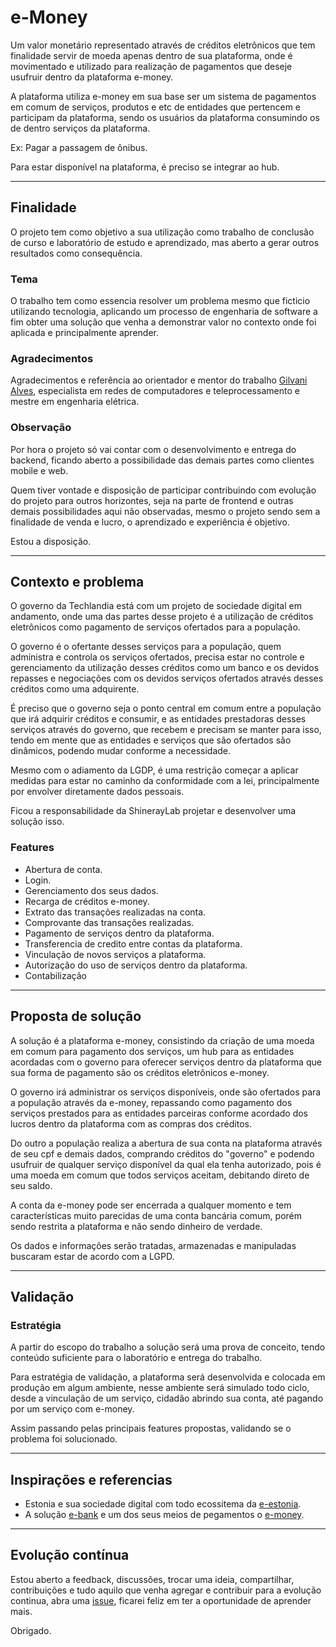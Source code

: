 # e-Money

Um valor monetário representado através de créditos eletrônicos que tem finalidade servir de moeda apenas dentro de sua plataforma, onde é movimentado e utilizado para realização de pagamentos que deseje usufruir dentro da plataforma e-money.

A plataforma utiliza e-money em sua base ser um sistema de pagamentos em comum de serviços, produtos e etc de entidades que pertencem e participam da plataforma, sendo os usuários da plataforma consumindo os de dentro serviços da plataforma.

Ex: Pagar a passagem de ônibus.

Para estar disponível na plataforma, é preciso se integrar ao hub.


---

## Finalidade
O projeto tem como objetivo a sua utilização como trabalho de conclusão de curso e laboratório de estudo e aprendizado, mas aberto a gerar outros resultados como consequência. 

### Tema
O trabalho tem como essencia resolver um problema mesmo que ficticio utilizando tecnologia, aplicando um processo de engenharia de software a fim obter uma solução que venha a demonstrar valor no contexto onde foi aplicada e principalmente aprender.

### Agradecimentos
Agradecimentos e referência ao orientador e mentor do trabalho [Gilvani Alves](https://www.linkedin.com/in/gilvani-alves-32754342/), especialista em redes de computadores e teleprocessamento e mestre em engenharia elétrica.

### Observação
Por hora o projeto só vai contar com o desenvolvimento e entrega do backend, ficando aberto a possibilidade das demais partes como clientes mobile e web.

Quem tiver vontade e disposição de participar contribuindo com evolução do projeto para outros horizontes, seja na parte de frontend e outras demais possibilidades aqui não observadas, mesmo o projeto sendo sem a finalidade de venda e lucro, o aprendizado e experiência é objetivo.

Estou a disposição.

---

## Contexto e problema
O governo da Techlandia está com um projeto de sociedade digital em andamento, onde uma das partes desse projeto é a utilização de créditos eletrônicos como pagamento de serviços ofertados para a população. 

O governo é o ofertante desses serviços para a população, quem administra e controla os serviços ofertados, precisa estar no controle e gerenciamento da utilização desses créditos como um banco e os devidos repasses e negociações com os devidos serviços ofertados através desses créditos como uma adquirente. 

É preciso que o governo seja o ponto central em comum entre a população que irá adquirir créditos e consumir, e as entidades prestadoras desses serviços através do governo, que recebem e precisam se manter para isso, tendo em mente que as entidades e serviços que são ofertados são dinâmicos, podendo mudar conforme a necessidade.

Mesmo com o adiamento da LGDP, é uma restrição começar a aplicar medidas para estar no caminho da conformidade com a lei, principalmente por envolver diretamente dados pessoais.

Ficou a responsabilidade da ShinerayLab projetar e desenvolver uma solução isso.

### Features
- Abertura de conta.
- Login.
- Gerenciamento dos seus dados.
- Recarga de créditos e-money.
- Extrato das transações realizadas na conta.
- Comprovante das transações realizadas.
- Pagamento de serviços dentro da plataforma.
- Transferencia de credito entre contas da plataforma.
- Vinculação de novos serviços a plataforma.
- Autorização do uso de serviços dentro da plataforma.
- Contabilização 

---

## Proposta de solução
A solução é a plataforma e-money, consistindo da criação de uma moeda em comum para pagamento dos serviços, um hub para as entidades acordadas com o governo para oferecer serviços dentro da plataforma que sua forma de pagamento são os créditos eletrônicos e-money. 

O governo irá administrar os serviços disponíveis, onde são ofertados para a população através da e-money, repassando como pagamento dos serviços prestados para as entidades parceiras conforme acordado dos lucros dentro da plataforma com as compras dos créditos. 

Do outro a população realiza a abertura de sua conta na plataforma através de seu cpf e demais dados, comprando créditos do "governo" e podendo usufruir de qualquer serviço disponível da qual ela tenha autorizado, pois é uma moeda em comum que todos serviços aceitam, debitando direto de seu saldo. 

A conta da e-money pode ser encerrada a qualquer momento e tem características muito parecidas de uma conta bancária comum, porém sendo restrita a plataforma e não sendo dinheiro de verdade. 

Os dados e informações serão tratadas, armazenadas e manipuladas buscaram estar de acordo com a LGPD.

<C4 lvl1>

---

## Validação

### Estratégia 
A partir do escopo do trabalho a solução será uma prova de conceito, tendo conteúdo suficiente para o laboratório e entrega do trabalho. 

Para estratégia de validação, a plataforma será desenvolvida e colocada em produção em algum ambiente, nesse ambiente será simulado todo ciclo, desde a vinculação de um serviço, cidadão abrindo sua conta, até pagando por um serviço com e-money.

Assim passando pelas principais features propostas, validando se o problema foi solucionado.

---

## Inspirações e referencias
- Estonia e sua sociedade digital com todo ecossitema da [e-estonia](https://e-estonia.com/).
- A solução [e-bank](https://e-estonia.com/solutions/business-and-finance/e-banking) e um dos seus meios de pegamentos o [e-money](https://www.eestipank.ee/en/payments/means-payments).

---

## Evolução contínua

Estou aberto a feedback, discussões, trocar uma ideia, compartilhar, contribuições e tudo aquilo que venha agregar e contribuir para a evolução continua, abra uma [issue](https://github.com/gmarcial/e-money/issues/new), ficarei feliz em ter a oportunidade de aprender mais.

Obrigado.
